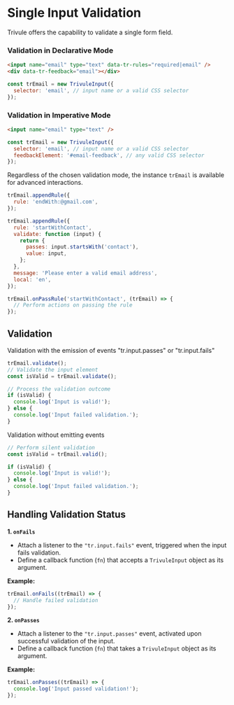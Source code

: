 # Single Input Validation

Trivule offers the capability to validate a single form field.

### Validation in Declarative Mode

```html
<input name="email" type="text" data-tr-rules="required|email" />
<div data-tr-feedback="email"></div>
```

```js
const trEmail = new TrivuleInput({
  selector: 'email', // input name or a valid CSS selector
});
```

### Validation in Imperative Mode

```html
<input name="email" type="text" />
```

```js
const trEmail = new TrivuleInput({
  selector: 'email', // input name or a valid CSS selector
  feedbackElement: '#email-feedback', // any valid CSS selector
});
```

Regardless of the chosen validation mode, the instance `trEmail` is available for advanced interactions.

```javascript
trEmail.appendRule({
  rule: 'endWith:@gmail.com',
});

trEmail.appendRule({
  rule: 'startWithContact',
  validate: function (input) {
    return {
      passes: input.startsWith('contact'),
      value: input,
    };
  },
  message: 'Please enter a valid email address',
  local: 'en',
});

trEmail.onPassRule('startWithContact', (trEmail) => {
  // Perform actions on passing the rule
});
```

## Validation

Validation with the emission of events "tr.input.passes" or "tr.input.fails"

```javascript
trEmail.validate();
// Validate the input element
const isValid = trEmail.validate();

// Process the validation outcome
if (isValid) {
  console.log('Input is valid!');
} else {
  console.log('Input failed validation.');
}
```

Validation without emitting events

```javascript
// Perform silent validation
const isValid = trEmail.valid();

if (isValid) {
  console.log('Input is valid!');
} else {
  console.log('Input failed validation.');
}
```

## Handling Validation Status

**1. `onFails`**

- Attach a listener to the `"tr.input.fails"` event, triggered when the input fails validation.
- Define a callback function (`fn`) that accepts a `TrivuleInput` object as its argument.

**Example:**

```typescript
trEmail.onFails((trEmail) => {
  // Handle failed validation
});
```

**2. `onPasses`**

- Attach a listener to the `"tr.input.passes"` event, activated upon successful validation of the input.
- Define a callback function (`fn`) that takes a `TrivuleInput` object as its argument.

**Example:**

```typescript
trEmail.onPasses((trEmail) => {
  console.log('Input passed validation!');
});
```
